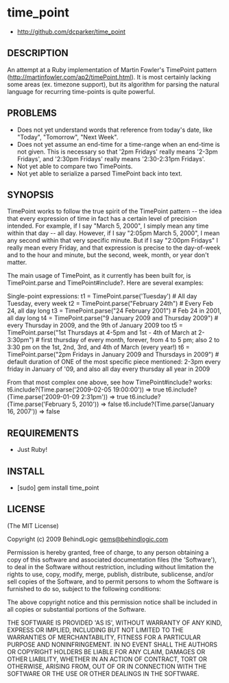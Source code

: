 # time_point #

* http://github.com/dcparker/time_point

## DESCRIPTION ##

An attempt at a Ruby implementation of Martin Fowler's TimePoint pattern (http://martinfowler.com/ap2/timePoint.html). It is most certainly lacking some areas (ex. timezone support), but its algorithm for parsing the natural language for recurring time-points is quite powerful.

## PROBLEMS ##

* Does not yet understand words that reference from today's date, like "Today", "Tomorrow", "Next Week".
* Does not yet assume an end-time for a time-range when an end-time is not given. This is necessary so that '2pm Fridays' really means '2-3pm Fridays', and '2:30pm Fridays' really means '2:30-2:31pm Fridays'.
* Not yet able to compare two TimePoints.
* Not yet able to serialize a parsed TimePoint back into text.

## SYNOPSIS ##

TimePoint works to follow the true spirit of the TimePoint pattern -- the idea that every expression of time in fact has a certain level of precision intended. For example, if I say "March 5, 2000", I simply mean any time within that day -- all day. However, if I say "2:05pm March 5, 2000", I mean any second within that very specific minute. But if I say "2:00pm Fridays" I really mean every Friday, and that expression is precise to the day-of-week and to the hour and minute, but the second, week, month, or year don't matter.

The main usage of TimePoint, as it currently has been built for, is TimePoint.parse and TimePoint#include?. Here are several examples:

Single-point expressions:
	t1 = TimePoint.parse('Tuesday') # All day Tuesday, every week
	t2 = TimePoint.parse("February 24th") # Every Feb 24, all day long
	t3 = TimePoint.parse("24 February 2001") # Feb 24 in 2001, all day long
	t4 = TimePoint.parse("9 January 2009 and Thursday 2009") # every Thursday in 2009, and the 9th of January 2009 too
	t5 = TimePoint.parse("1st Thursdays at 4-5pm and 1st - 4th of March at 2-3:30pm") # first thursday of every month, forever, from 4 to 5 pm; also 2 to 3:30 pm on the 1st, 2nd, 3rd, and 4th of March (every year!)
	t6 = TimePoint.parse("2pm Fridays in January 2009 and Thursdays in 2009") # default duration of ONE of the most specific piece mentioned: 2-3pm every friday in January of '09, and also all day every thursday all year in 2009

From that most complex one above, see how TimePoint#include? works:
  t6.include?(Time.parse('2009-02-05 19:00:00')) => true
  t6.include?(Time.parse('2009-01-09 2:31pm')) => true
  t6.include?(Time.parse('February 5, 2010')) => false
  t6.include?(Time.parse('January 16, 2007')) => false

## REQUIREMENTS ##

* Just Ruby!

## INSTALL ##

* [sudo] gem install time_point

## LICENSE ##

(The MIT License)

Copyright (c) 2009 BehindLogic <gems@behindlogic.com>

Permission is hereby granted, free of charge, to any person obtaining
a copy of this software and associated documentation files (the
'Software'), to deal in the Software without restriction, including
without limitation the rights to use, copy, modify, merge, publish,
distribute, sublicense, and/or sell copies of the Software, and to
permit persons to whom the Software is furnished to do so, subject to
the following conditions:

The above copyright notice and this permission notice shall be
included in all copies or substantial portions of the Software.

THE SOFTWARE IS PROVIDED 'AS IS', WITHOUT WARRANTY OF ANY KIND,
EXPRESS OR IMPLIED, INCLUDING BUT NOT LIMITED TO THE WARRANTIES OF
MERCHANTABILITY, FITNESS FOR A PARTICULAR PURPOSE AND NONINFRINGEMENT.
IN NO EVENT SHALL THE AUTHORS OR COPYRIGHT HOLDERS BE LIABLE FOR ANY
CLAIM, DAMAGES OR OTHER LIABILITY, WHETHER IN AN ACTION OF CONTRACT,
TORT OR OTHERWISE, ARISING FROM, OUT OF OR IN CONNECTION WITH THE
SOFTWARE OR THE USE OR OTHER DEALINGS IN THE SOFTWARE.
